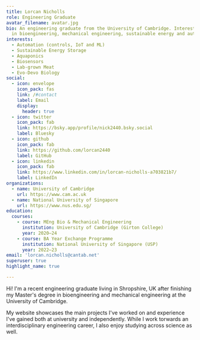 ```yaml
---
title: Lorcan Nicholls
role: Engineering Graduate
avatar_filename: avatar.jpg
bio: An engineering graduate from the University of Cambridge. Interested
  in bioengineering, mechanical engineering, sustainable energy and automation.
interests:
  - Automation (controls, IoT and ML)
  - Sustainable Energy Storage
  - Aquaponics
  - Biosensors
  - Lab-grown Meat
  - Evo-Devo Biology
social:
  - icon: envelope
    icon_pack: fas
    link: /#contact
    label: Email
    display:
      header: true
  - icon: twitter
    icon_pack: fab
    link: https://bsky.app/profile/nick2440.bsky.social
    label: Bluesky
  - icon: github
    icon_pack: fab
    link: https://github.com/lorcan2440
    label: GitHub
  - icon: linkedin
    icon_pack: fab
    link: https://www.linkedin.com/in/lorcan-nicholls-a703821b7/
    label: LinkedIn
organizations:
  - name: University of Cambridge
    url: https://www.cam.ac.uk
  - name: National University of Singapore
    url: https://www.nus.edu.sg/
education:
  courses:
    - course: MEng Bio & Mechanical Engineering
      institution: University of Cambridge (Girton College)
      year: 2020—24
    - course: BA Year Exchange Programme
      institution: National University of Singapore (USP)
      year: 2022—23
email: 'lorcan.nicholls@cantab.net'
superuser: true
highlight_name: true

---
```


Hi! I'm a recent engineering graduate living in Shropshire, UK after finishing my Master's degree in bioengineering and mechanical engineering at the University of Cambridge.

My website showcases the main projects I've worked on and experience I've gained both at university and independently. While I work torwards an interdisciplinary engineering career, I also enjoy studying across science as well.
